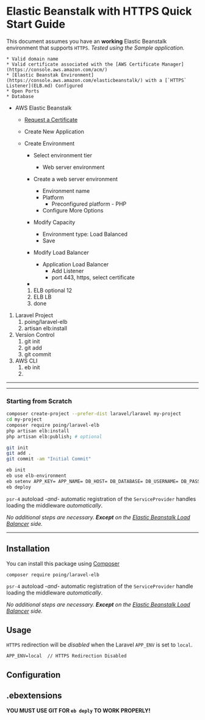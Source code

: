 # Elastic Beanstalk with HTTPS Quick Start Guide

This document assumes you have an **working** Elastic Beanstalk environment that supports `HTTPS`.  *Tested using the Sample application.*

    * Valid domain name
    * Valid certificate associated with the [AWS Certificate Manager](https://console.aws.amazon.com/acm/)
    * [Elastic Beanstak Environment](https://console.aws.amazon.com/elasticbeanstalk/) with a [`HTTPS` Listener](ELB.md) Configured 
    * Open Ports
    * Database

* AWS Elastic Beanstalk
  * [Request a Certificate](https://console.aws.amazon.com/acm/)
  * Create New Application
  * Create Environment
    * Select environment tier
      * Web server environment
    * Create a web server environment
      * Environment name
      * Platform
        * Preconfigured platform - PHP
      * Configure More Options
    * Modify Capacity
      * Environment type: Load Balanced
      * Save
    * Modify Load Balancer
      * Application Load Balancer
        * Add Listener
        * port 443, https, select certificate




    * 
   
    1. ELB optional 12
    1. ELB LB
    1. done
1. Laravel Project
    1. poing/laravel-elb
    1. artisan elb:install
1. Version Control
    1. git init
    1. git add
    1. git commit
1. AWS CLI
    1. eb init
    1. 


---
---



### Starting from Scratch

```sh
composer create-project --prefer-dist laravel/laravel my-project
cd my-project
composer require poing/laravel-elb
php artisan elb:install
php artisan elb:publish; # optional

git init
git add .
git commit -am "Initial Commit"

eb init
eb use elb-environment
eb setenv APP_KEY= APP_NAME= DB_HOST= DB_DATABASE= DB_USERNAME= DB_PASSWORD=
eb deploy
```

`psr-4` autoload *-and-* automatic registration of the `ServiceProvider` handles loading the middleware *automatically*.  

*No additional steps are necessary.  **Except** on the [Elastic Beanstalk Load Balancer](http://docs.aws.amazon.com/elasticbeanstalk/latest/dg/configuring-https-elb.html) side.* 

---





## Installation
You can install this package using [Composer](https://getcomposer.org/)
```
composer require poing/laravel-elb
```

`psr-4` autoload *-and-* automatic registration of the `ServiceProvider` handle loading the middleware *automatically*.  

*No additional steps are necessary.  **Except** on the [Elastic Beanstalk Load Balancer](http://docs.aws.amazon.com/elasticbeanstalk/latest/dg/configuring-https-elb.html) side.* 

## Usage

`HTTPS` redirection will be *disabled* when the Laravel `APP_ENV` is set to `local`.

```
APP_ENV=local  // HTTPS Redirection Disabled
```

## Configuration

## .ebextensions

**YOU MUST USE GIT FOR `eb deply` TO WORK PROPERLY!**